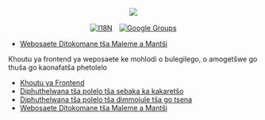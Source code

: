 <p align="center"><a href="https://wac.tax"><img src="https://cdn.jsdelivr.net/gh/wactax/img/logo.svg"/></a></p><p align="center"><a href="https://github.com/wactax/wac.tax/blob/main/doc/README.md#readme"><img alt="I18N" src="https://cdn.jsdelivr.net/gh/wactax/img/t.svg"/></a>　<a href="https://groups.google.com/u/2/g/wactax"><img alt="Google Groups" src="https://cdn.jsdelivr.net/gh/wactax/img/g-groups.svg"/></a></p>

* [Webosaete Ditokomane tša Maleme a Mantši](https://github.com/xxai-doc)

Khoutu ya frontend ya weposaete ke mohlodi o bulegilego, o amogetšwe go thuša go kaonafatša phetolelo

* [Khoutu ya Frontend](https://github.com/xxai-art/web)
* [Diphuthelwana tša polelo tša sebaka ka kakaretšo](https://github.com/xxai-art/web/tree/main/i18n)
* [Diphuthelwana tša polelo tša dimmojule tša go tsena](https://github.com/wacpkg/user/tree/main/ui.i18n)
* [Webosaete Ditokomane tša Maleme a Mantši](https://github.com/xxai-doc)
